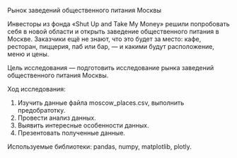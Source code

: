 Рынок заведений общественного питания Москвы

Инвесторы из фонда «Shut Up and Take My Money» решили попробовать себя в новой области и открыть заведение общественного питания в Москве. Заказчики ещё не знают, что это будет за место: кафе, ресторан, пиццерия, паб или бар, — и какими будут расположение, меню и цены.

Цель исследования — подготовить исследование рынка заведений общественного питания Москвы.

Ход исследования:
1. Изучить данные файла moscow_places.csv, выполнить предобратотку.
2. Провести анализ данных.
3. Выявить интересные особенности данных.
4. Презентовать полученные данные.

Используемые библиотеки: pandas, numpy, matplotlib, plotly.
